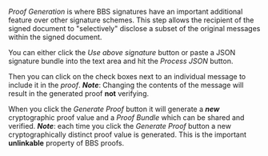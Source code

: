 *Proof Generation* is where BBS signatures have an important additional feature over
other signature schemes. This step allows the recipient of the signed document to
"selectively" disclose a subset of the original messages within the signed document.

You can either click the *Use above signature* button or paste a JSON signature bundle
into the text area and hit the *Process JSON* button.

Then you can click on the check boxes next to an individual message to include it in the
*proof*. ***Note***: Changing the contents of the message will result in the generated proof
**not** verifying.

When you click the *Generate Proof* button it will generate a ***new*** cryptographic proof value
and a *Proof Bundle* which can be shared and verified. ***Note***: each time you click the *Generate Proof* button a new cryptographically distinct proof value is generated. This is the important **unlinkable** property of BBS proofs.
